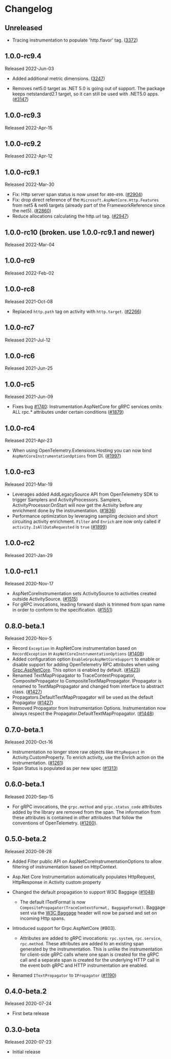 # Changelog

## Unreleased

* Tracing instrumentation to populate 'http.flavor' tag.
  ([3372](https://github.com/open-telemetry/opentelemetry-dotnet/pull/3372))

## 1.0.0-rc9.4

Released 2022-Jun-03

* Added additional metric dimensions.
  ([3247](https://github.com/open-telemetry/opentelemetry-dotnet/pull/3247))

* Removes net5.0 target as .NET 5.0 is going out
  of support. The package keeps netstandard2.1 target, so it
  can still be used with .NET5.0 apps.
  ([#3147](https://github.com/open-telemetry/opentelemetry-dotnet/issues/3147))

## 1.0.0-rc9.3

Released 2022-Apr-15

## 1.0.0-rc9.2

Released 2022-Apr-12

## 1.0.0-rc9.1

Released 2022-Mar-30

* Fix: Http server span status is now unset for `400`-`499`.
  ([#2904](https://github.com/open-telemetry/opentelemetry-dotnet/pull/2904))
* Fix: drop direct reference of the `Microsoft.AspNetCore.Http.Features` from
  net5 & net6 targets (already part of the FrameworkReference since the net5).
  ([#2860](https://github.com/open-telemetry/opentelemetry-dotnet/pull/2860))
* Reduce allocations calculating the http.url tag.
  ([#2947](https://github.com/open-telemetry/opentelemetry-dotnet/pull/2947))

## 1.0.0-rc10 (broken. use 1.0.0-rc9.1 and newer)

Released 2022-Mar-04

## 1.0.0-rc9

Released 2022-Feb-02

## 1.0.0-rc8

Released 2021-Oct-08

* Replaced `http.path` tag on activity with `http.target`.
  ([#2266](https://github.com/open-telemetry/opentelemetry-dotnet/pull/2266))

## 1.0.0-rc7

Released 2021-Jul-12

## 1.0.0-rc6

Released 2021-Jun-25

## 1.0.0-rc5

Released 2021-Jun-09

* Fixes bug
  [#1740](https://github.com/open-telemetry/opentelemetry-dotnet/issues/1740):
  Instrumentation.AspNetCore for gRPC services omits ALL rpc.* attributes under
  certain conditions
  ([#1879](https://github.com/open-telemetry/opentelemetry-dotnet/pull/1879))

## 1.0.0-rc4

Released 2021-Apr-23

* When using OpenTelemetry.Extensions.Hosting you can now bind
  `AspNetCoreInstrumentationOptions` from DI.
  ([#1997](https://github.com/open-telemetry/opentelemetry-dotnet/pull/1997))

## 1.0.0-rc3

Released 2021-Mar-19

* Leverages added AddLegacySource API from OpenTelemetry SDK to trigger Samplers
  and ActivityProcessors. Samplers, ActivityProcessor.OnStart will now get the
  Activity before any enrichment done by the instrumentation.
  ([#1836](https://github.com/open-telemetry/opentelemetry-dotnet/pull/1836))
* Performance optimization by leveraging sampling decision and short circuiting
  activity enrichment. `Filter` and `Enrich` are now only called if
  `activity.IsAllDataRequested` is `true`
  ([#1899](https://github.com/open-telemetry/opentelemetry-dotnet/pull/1899))

## 1.0.0-rc2

Released 2021-Jan-29

## 1.0.0-rc1.1

Released 2020-Nov-17

* AspNetCoreInstrumentation sets ActivitySource to activities created outside
  ActivitySource.
  ([#1515](https://github.com/open-telemetry/opentelemetry-dotnet/pull/1515/))
* For gRPC invocations, leading forward slash is trimmed from span name in order
  to conform to the specification.
  ([#1551](https://github.com/open-telemetry/opentelemetry-dotnet/pull/1551))

## 0.8.0-beta.1

Released 2020-Nov-5

* Record `Exception` in AspNetCore instrumentation based on `RecordException` in
  `AspNetCoreInstrumentationOptions`
  ([#1408](https://github.com/open-telemetry/opentelemetry-dotnet/issues/1408))
* Added configuration option `EnableGrpcAspNetCoreSupport` to enable or disable
  support for adding OpenTelemetry RPC attributes when using
  [Grpc.AspNetCore](https://www.nuget.org/packages/Grpc.AspNetCore/). This
  option is enabled by default.
  ([#1423](https://github.com/open-telemetry/opentelemetry-dotnet/pull/1423))
* Renamed TextMapPropagator to TraceContextPropagator, CompositePropagator to
  CompositeTextMapPropagator. IPropagator is renamed to TextMapPropagator and
  changed from interface to abstract class.
  ([#1427](https://github.com/open-telemetry/opentelemetry-dotnet/pull/1427))
* Propagators.DefaultTextMapPropagator will be used as the default Propagator
  ([#1427](https://github.com/open-telemetry/opentelemetry-dotnet/pull/1428))
* Removed Propagator from Instrumentation Options. Instrumentation now always
  respect the Propagator.DefaultTextMapPropagator.
  ([#1448](https://github.com/open-telemetry/opentelemetry-dotnet/pull/1448))

## 0.7.0-beta.1

Released 2020-Oct-16

* Instrumentation no longer store raw objects like `HttpRequest` in
  Activity.CustomProperty. To enrich activity, use the Enrich action on the
  instrumentation.
  ([#1261](https://github.com/open-telemetry/opentelemetry-dotnet/pull/1261))
* Span Status is populated as per new spec
  ([#1313](https://github.com/open-telemetry/opentelemetry-dotnet/pull/1313))

## 0.6.0-beta.1

Released 2020-Sep-15

* For gRPC invocations, the `grpc.method` and `grpc.status_code` attributes
  added by the library are removed from the span. The information from these
  attributes is contained in other attributes that follow the conventions of
  OpenTelemetry.
  ([#1260](https://github.com/open-telemetry/opentelemetry-dotnet/pull/1260)).

## 0.5.0-beta.2

Released 2020-08-28

* Added Filter public API on AspNetCoreInstrumentationOptions to allow filtering
  of instrumentation based on HttpContext.

* Asp.Net Core Instrumentation automatically populates HttpRequest, HttpResponse
  in Activity custom property

* Changed the default propagation to support W3C Baggage
  ([#1048](https://github.com/open-telemetry/opentelemetry-dotnet/pull/1048))
  * The default ITextFormat is now `CompositePropagator(TraceContextFormat,
    BaggageFormat)`. Baggage sent via the [W3C
    Baggage](https://github.com/w3c/baggage/blob/master/baggage/HTTP_HEADER_FORMAT.md)
    header will now be parsed and set on incoming Http spans.
* Introduced support for Grpc.AspNetCore (#803).
  * Attributes are added to gRPC invocations: `rpc.system`, `rpc.service`,
    `rpc.method`. These attributes are added to an existing span generated by
    the instrumentation. This is unlike the instrumentation for client-side gRPC
    calls where one span is created for the gRPC call and a separate span is
    created for the underlying HTTP call in the event both gRPC and HTTP
    instrumentation are enabled.
* Renamed `ITextPropagator` to `IPropagator`
  ([#1190](https://github.com/open-telemetry/opentelemetry-dotnet/pull/1190))

## 0.4.0-beta.2

Released 2020-07-24

* First beta release

## 0.3.0-beta

Released 2020-07-23

* Initial release
